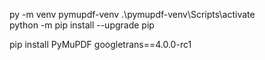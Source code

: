 py -m venv pymupdf-venv
.\pymupdf-venv\Scripts\activate <br>
python -m pip install --upgrade pip


pip install PyMuPDF googletrans==4.0.0-rc1


